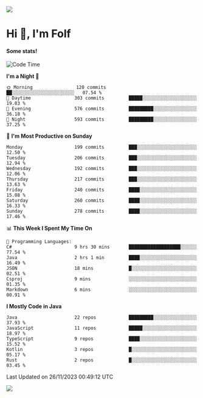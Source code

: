 <img src="https://komarev.com/ghpvc/?username=itsfolf"/>
<h1>Hi 👋, I'm Folf</h1>


#### Some stats!
<!--START_SECTION:waka-->
![Code Time](http://img.shields.io/badge/Code%20Time-2%2C025%20hrs%2032%20mins-blue)

**I'm a Night 🦉** 

```text
🌞 Morning                120 commits         ██░░░░░░░░░░░░░░░░░░░░░░░   07.54 % 
🌆 Daytime                303 commits         █████░░░░░░░░░░░░░░░░░░░░   19.03 % 
🌃 Evening                576 commits         █████████░░░░░░░░░░░░░░░░   36.18 % 
🌙 Night                  593 commits         █████████░░░░░░░░░░░░░░░░   37.25 % 
```
📅 **I'm Most Productive on Sunday** 

```text
Monday                   199 commits         ███░░░░░░░░░░░░░░░░░░░░░░   12.50 % 
Tuesday                  206 commits         ███░░░░░░░░░░░░░░░░░░░░░░   12.94 % 
Wednesday                192 commits         ███░░░░░░░░░░░░░░░░░░░░░░   12.06 % 
Thursday                 217 commits         ███░░░░░░░░░░░░░░░░░░░░░░   13.63 % 
Friday                   240 commits         ████░░░░░░░░░░░░░░░░░░░░░   15.08 % 
Saturday                 260 commits         ████░░░░░░░░░░░░░░░░░░░░░   16.33 % 
Sunday                   278 commits         ████░░░░░░░░░░░░░░░░░░░░░   17.46 % 
```


📊 **This Week I Spent My Time On** 

```text
💬 Programming Languages: 
C#                       9 hrs 30 mins       ███████████████████░░░░░░   77.54 % 
Java                     2 hrs 1 min         ████░░░░░░░░░░░░░░░░░░░░░   16.49 % 
JSON                     18 mins             █░░░░░░░░░░░░░░░░░░░░░░░░   02.51 % 
Csproj                   9 mins              ░░░░░░░░░░░░░░░░░░░░░░░░░   01.35 % 
Markdown                 6 mins              ░░░░░░░░░░░░░░░░░░░░░░░░░   00.91 % 
```

**I Mostly Code in Java** 

```text
Java                     22 repos            █████████░░░░░░░░░░░░░░░░   37.93 % 
JavaScript               11 repos            █████░░░░░░░░░░░░░░░░░░░░   18.97 % 
TypeScript               9 repos             ████░░░░░░░░░░░░░░░░░░░░░   15.52 % 
Kotlin                   3 repos             █░░░░░░░░░░░░░░░░░░░░░░░░   05.17 % 
Rust                     2 repos             █░░░░░░░░░░░░░░░░░░░░░░░░   03.45 % 
```




 Last Updated on 26/11/2023 00:49:12 UTC
<!--END_SECTION:waka-->
<a src="https://discord.com/users/1090088995976925305"><img src="https://lanyard-profile-readme.vercel.app/api/1090088995976925305"/></a></td> 
